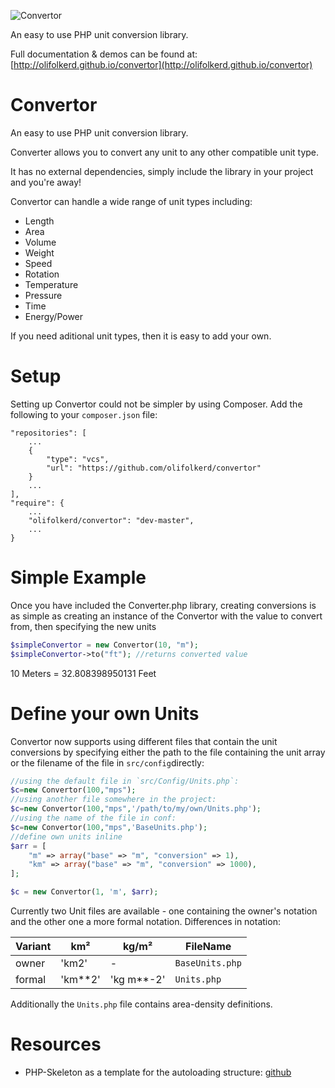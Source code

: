 ![Convertor](http://olifolkerd.github.io/convertor/images/logo.png)

An easy to use PHP unit conversion library.

Full documentation & demos can be found at: [http://olifolkerd.github.io/convertor](http://olifolkerd.github.io/convertor)

Convertor 
================================

An easy to use PHP unit conversion library.

Converter allows you to convert any unit to any other compatible unit type.

It has no external dependencies, simply include the library in your project and you're away!

Convertor can handle a wide range of unit types including:
<ul>
	<li>Length</li>
	<li>Area</li>
	<li>Volume</li>
	<li>Weight</li>
	<li>Speed</li>
	<li>Rotation</li>
	<li>Temperature</li>
	<li>Pressure</li>
	<li>Time</li>
	<li>Energy/Power</li>
</ul>

If you need aditional unit types, then it is easy to add your own.

Setup
================================
Setting up Convertor could not be simpler by using Composer.
Add the following to your `composer.json` file:
```
"repositories": [
	...
	{
		"type": "vcs",
		"url": "https://github.com/olifolkerd/convertor"
	}
	...
],
"require": {
	...
	"olifolkerd/convertor": "dev-master",
	...
}
```

Simple Example
================================

Once you have included the Converter.php library, creating conversions is as simple as creating an instance of the Convertor with the value to convert from, then specifying the new units

```php
$simpleConvertor = new Convertor(10, "m");
$simpleConvertor->to("ft"); //returns converted value
```
10 Meters = 32.808398950131 Feet

Define your own Units
================================
Convertor now supports using different files that contain the unit conversions by specifying either the path to the file containing the unit array or the filename of the file in `src/config`directly:
```php
//using the default file in `src/Config/Units.php`:
$c=new Convertor(100,"mps");
//using another file somewhere in the project:
$c=new Convertor(100,"mps",'/path/to/my/own/Units.php');
//using the name of the file in conf:
$c=new Convertor(100,"mps",'BaseUnits.php');
//define own units inline
$arr = [
    "m" => array("base" => "m", "conversion" => 1),
    "km" => array("base" => "m", "conversion" => 1000),
];

$c = new Convertor(1, 'm', $arr);
```

Currently two Unit files are available - one containing the owner's notation and the other one a more formal notation.
Differences in notation:

| Variant | km²     | kg/m²      | FileName        |
|---------|---------|------------|-----------------|
| owner   | 'km2'   | -          | `BaseUnits.php` |
| formal  | 'km**2' | 'kg m**-2' | `Units.php`     |

Additionally the `Units.php` file contains area-density definitions.


Resources
================================
- PHP-Skeleton as a template for the autoloading structure: [github](https://github.com/petk/php-skeleton)
